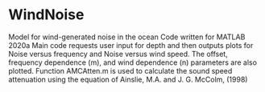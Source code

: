 # WindNoise
Model for wind-generated noise in the ocean
Code written for MATLAB 2020a
Main code requests user input for depth and then outputs plots for Noise versus frequency and Noise versus wind speed.  The offset, frequency dependence (m), and wind dependence (n) parameters are also plotted.
Function AMCAtten.m is used to calculate the sound speed attenuation using the equation of Ainslie, M.A. and J. G. McColm, (1998) 
